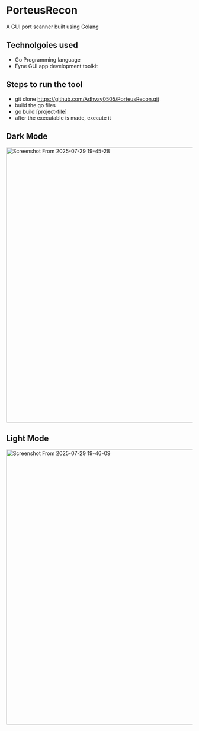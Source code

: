 # PorteusRecon

A GUI port scanner built using Golang

## Technolgoies used

- Go Programming language  
- Fyne GUI app development toolkit

## Steps to run the tool

- git clone https://github.com/Adhvay0505/PorteusRecon.git
- build the go files
- go build [project-file]
- after the executable is made, execute it


## Dark Mode
<img width="1030" height="744" alt="Screenshot From 2025-07-29 19-45-28" src="https://github.com/user-attachments/assets/213ca53a-7ae8-4944-accc-a735c767dd5b" />

## Light Mode
<img width="1030" height="744" alt="Screenshot From 2025-07-29 19-46-09" src="https://github.com/user-attachments/assets/5025b914-9eca-4a63-80cd-936aef843581" />
